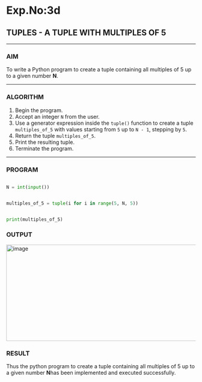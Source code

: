# Exp.No:3d  
## TUPLES - A TUPLE WITH MULTIPLES OF 5

---

### AIM  
To write a Python program to create a tuple containing all multiples of 5 up to a given number **N**.

---

### ALGORITHM

1. Begin the program.  
2. Accept an integer `N` from the user.  
3. Use a generator expression inside the `tuple()` function to create a tuple `multiples_of_5` with values starting from `5` up to `N - 1`, stepping by `5`.  
4. Return the tuple `multiples_of_5`.  
5. Print the resulting tuple.  
6. Terminate the program.

---

### PROGRAM

```python

N = int(input())


multiples_of_5 = tuple(i for i in range(5, N, 5))


print(multiples_of_5)

```

### OUTPUT
<img width="893" height="257" alt="image" src="https://github.com/user-attachments/assets/c8e259a5-a487-4b7f-93d5-3a7b8ec8a1da" />


### RESULT
Thus the python program to create a tuple containing all multiples of 5 up to a given number **N**has been implemented and executed successfully.
